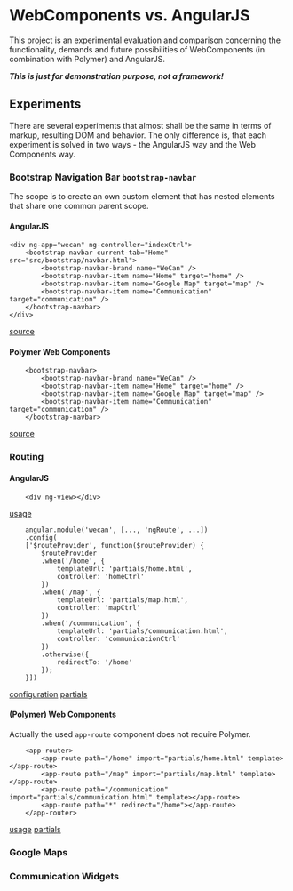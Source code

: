 # WebComponents vs. AngularJS

This project is an experimental evaluation and comparison concerning the
functionality, demands and future possibilities of WebComponents (in combination
with Polymer) and AngularJS.

***This is just for demonstration purpose, not a framework!***

## Experiments

There are several experiments that almost shall be the same in terms of
markup, resulting DOM and behavior. The only difference is, that each
experiment is solved in two ways - the AngularJS way and the Web Components
way.

### Bootstrap Navigation Bar ```bootstrap-navbar```

The scope is to create an own custom element that has nested elements
that share one common parent scope.

#### AngularJS

```
<div ng-app="wecan" ng-controller="indexCtrl">
	<bootstrap-navbar current-tab="Home" src="src/bootstrap/navbar.html">
		<bootstrap-navbar-brand name="WeCan" />
		<bootstrap-navbar-item name="Home" target="home" />
		<bootstrap-navbar-item name="Google Map" target="map" />
		<bootstrap-navbar-item name="Communication" target="communication" />
	</bootstrap-navbar>
</div>
```

[source](www/angularjs/src/bootstrap/)

#### Polymer Web Components

```
	<bootstrap-navbar>
		<bootstrap-navbar-brand name="WeCan" />
		<bootstrap-navbar-item name="Home" target="home" />
		<bootstrap-navbar-item name="Google Map" target="map" />
		<bootstrap-navbar-item name="Communication" target="communication" />
	</bootstrap-navbar>
```

[source](www/webcomponents/src/bootstrap/)

### Routing

#### AngularJS

```
	<div ng-view></div>
```

[usage](www/angularjs/index.html)

```
	angular.module('wecan', [..., 'ngRoute', ...])
	.config(
	['$routeProvider', function($routeProvider) {
		$routeProvider
		.when('/home', {
			templateUrl: 'partials/home.html',
			controller: 'homeCtrl'
		})
		.when('/map', {
			templateUrl: 'partials/map.html',
			controller: 'mapCtrl'
		})
		.when('/communication', {
			templateUrl: 'partials/communication.html',
			controller: 'communicationCtrl'
		})
		.otherwise({
			redirectTo: '/home'
		});
	}])
```

[configuration](www/angularjs/src/app.js)
[partials](www/angularjs/partials/)

#### (Polymer) Web Components

Actually the used ```app-route``` component does not require Polymer.

```
	<app-router>
		<app-route path="/home" import="partials/home.html" template></app-route>
		<app-route path="/map" import="partials/map.html" template></app-route>
		<app-route path="/communication" import="partials/communication.html" template></app-route>
		<app-route path="*" redirect="/home"></app-route>
	</app-router>
```

[usage](www/webcomponents/index.html)
[partials](www/webcomponents/partials/)

### Google Maps

### Communication Widgets

